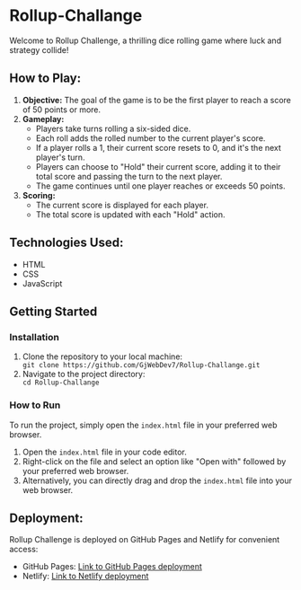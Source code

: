 # Rollup-Challange
 <p>Welcome to Rollup Challenge, a thrilling dice rolling game where luck and strategy collide!</p>
 <h2>How to Play:</h2>
    <ol>
        <li><strong>Objective:</strong> The goal of the game is to be the first player to reach a score of 50 points or more.</li>
        <li><strong>Gameplay:</strong>
            <ul>
                <li>Players take turns rolling a six-sided dice.</li>
                <li>Each roll adds the rolled number to the current player's score.</li>
                <li>If a player rolls a 1, their current score resets to 0, and it's the next player's turn.</li>
                <li>Players can choose to "Hold" their current score, adding it to their total score and passing the turn to the next player.</li>
                <li>The game continues until one player reaches or exceeds 50 points.</li>
            </ul>
        </li>
        <li><strong>Scoring:</strong>
            <ul>
                <li>The current score is displayed for each player.</li>
                <li>The total score is updated with each "Hold" action.</li>
            </ul>
        </li>
    </ol>
     <h2>Technologies Used:</h2>
    <ul>
        <li>HTML</li>
        <li>CSS</li>
        <li>JavaScript</li>
    </ul>
    <h2>Getting Started</h2>
    <h3>Installation</h3>
    <ol>
        <li>Clone the repository to your local machine:</li>
        <code>git clone https://github.com/GjWebDev7/Rollup-Challange.git</code>
        <li>Navigate to the project directory:</li>
        <code>cd Rollup-Challange</code>
    </ol>
    <h3>How to Run</h3>
    <p>To run the project, simply open the <code>index.html</code> file in your preferred web browser.</p>
    <ol>
        <li>Open the <code>index.html</code> file in your code editor.</li>
        <li>Right-click on the file and select an option like "Open with" followed by your preferred web browser.</li>
        <li>Alternatively, you can directly drag and drop the <code>index.html</code> file into your web browser.</li>
    </ol>
     <h2>Deployment:</h2>
    <p>Rollup Challenge is deployed on GitHub Pages and Netlify for convenient access:</p>
    <ul>
        <li>GitHub Pages: <a href="https://gjwebdev7.github.io/Bank-application/">Link to GitHub Pages deployment</a></li>
        <li>Netlify: <a href="https://gjwebdevbank.netlify.app/">Link to Netlify deployment</a></li>
    </ul>

